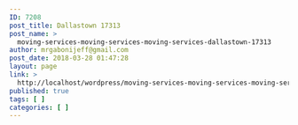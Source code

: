 ```yaml
---
ID: 7208
post_title: Dallastown 17313
post_name: >
  moving-services-moving-services-moving-services-dallastown-17313
author: mrgabonijeff@gmail.com
post_date: 2018-03-28 01:47:28
layout: page
link: >
  http://localhost/wordpress/moving-services-moving-services-moving-services-dallastown-17313/
published: true
tags: [ ]
categories: [ ]
---
```

